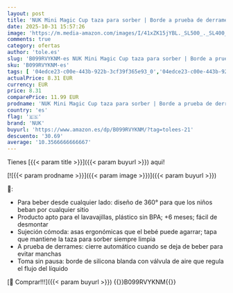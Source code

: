 ```yaml
---
layout: post
title: 'NUK Mini Magic Cup taza para sorber | Borde a prueba de derrames de 360° | +6 meses | Asas para facilitar la sujeción | Sin BPA | 160 ml | Ratón  turquesa '
date: 2025-10-31 15:57:26
image: 'https://m.media-amazon.com/images/I/41xZK15jYBL._SL500_._SL400_.jpg'
comments: true
category: ofertas
author: 'tole.es'
slug: 'B099RVYKNM-es NUK Mini Magic Cup taza para sorber | Borde a prueba de...'
sku: 'B099RVYKNM-es'
tags: [ '04edce23-c00e-443b-922b-3cf39f365e93_0','04edce23-c00e-443b-922b-3cf39f365e93_4001','04edce23-c00e-443b-922b-3cf39f365e93_7501','04edce23-c00e-443b-922b-3cf39f365e93_8501','Arborist Merchandising Root','Bebé','Feeding','Feeding_NUK','Lactancia y alimentación','Self Service','Special Features Stores','Vasos con boquilla','nuk','🇪🇸', ]
actualPrice: 8.31 EUR
currency: EUR
price: 8.31
comparePrice: 11.99 EUR
prodname: 'NUK Mini Magic Cup taza para sorber | Borde a prueba de derrames de 360° | +6 meses | Asas para facilitar la sujeción | Sin BPA | 160 ml | Ratón  turquesa '
country: 'es'
flag: '🇪🇸'
brand: 'NUK'
buyurl: 'https://www.amazon.es/dp/B099RVYKNM/?tag=tolees-21'
descuento: '30.69'
average: '10.3566666666667'
---
```


Tienes [{{< param title >}}]({{< param buyurl >}}) aqui!

[![{{< param prodname >}}]({{< param image >}})]({{< param buyurl >}})

🔎:

- Para beber desde cualquier lado: diseño de 360° para que los niños beban por cualquier sitio
- Producto apto para el lavavajillas, plástico sin BPA; +6 meses; fácil de desmontar
- Sujeción cómoda: asas ergonómicas que el bebé puede agarrar; tapa que mantiene la taza para sorber siempre limpia
- A prueba de derrames: cierre automático cuando se deja de beber para evitar manchas
- Toma sin pausa: borde de silicona blanda con válvula de aire que regula el flujo del líquido

[🛒 Comprar!!!]({{< param buyurl >}})
{{<world>}}B099RVYKNM{{</world>}}
